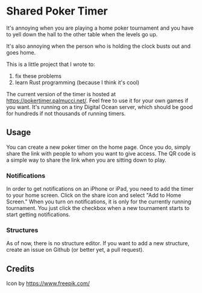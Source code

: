 # Shared Poker Timer

It's annoying when you are playing a home poker tournament and you have to yell down the hall to the other table when the levels go up. 

It's also annoying when the person who is holding the clock busts out and goes home.

This is a little project that I wrote to:
1) fix these problems
2) learn Rust programming (because I think it's cool)

The current version of the timer is hosted at https://pokertimer.palmucci.net/. Feel free to use it for your own games if you want. It's running on a tiny Digital Ocean server, which should be good for hundreds if not thousands of running timers.

## Usage

You can create a new poker timer on the home page. Once you do, simply share the link with people to whom you want to give access. The QR code is a simple way to share the link when you are sitting down to play.

### Notifications

In order to get notifications on an iPhone or iPad, you need to add the timer to your home screen. Click on the share icon and select "Add to Home Screen." When you turn on notifications, it is only for the currently running tournament. You just click the checkbox when a new tournament starts to start getting notifications.

### Structures

As of now, there is no structure editor. If you want to add a new structure, create an issue on Github (or better yet, a pull request).

## Credits

Icon by https://www.freepik.com/
